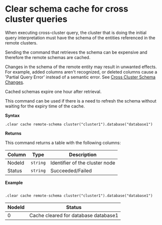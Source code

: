 # Clear schema cache for cross cluster queries

When executing cross-cluster query, the cluster that is doing the initial query interpretation must have the schema of the entities referenced in the remote clusters.

Sending the command that retrieves the schema can be expensive and therefore the remote schemas are cached.

Changes in the schema of the remote entity may result in unwanted effects. For example, added columns aren't recognized, or deleted columns cause a 'Partial Query Error' instead of a semantic error. See [Cross Cluster Schema Changes](../concepts/crossclusterandschemachanges.md).

Cached schemas expire one hour after retrieval.

This command can be used if there is a need to refresh the schema without waiting for the expiry time of the cache.

**Syntax**

`.clear cache remote-schema cluster("cluster1").database("database1")`

**Returns**

This command returns a table with the following columns:

|Column    |Type    |Description
|---|---|---
|NodeId|`string`|Identifier of the cluster node
|Status|`string`|Succeeded/Failed

**Example**

```kusto

.clear cache remote-schema cluster("cluster1").database("database1")

```

|NodeId|Status|
|---|---|
|0|Cache cleared for database database1

